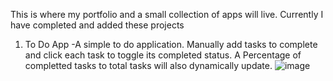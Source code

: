 This is where my portfolio and a small collection of apps will live. 
Currently I have completed and added these projects
1. To Do App
-A simple to do application. Manually add tasks to complete and click each task to toggle its completed status. A Percentage of completted tasks to total tasks will also dynamically update.
![image](https://user-images.githubusercontent.com/23112860/178573523-de39ea95-d1b8-4c27-ab06-ca4f2c7e0878.png)
